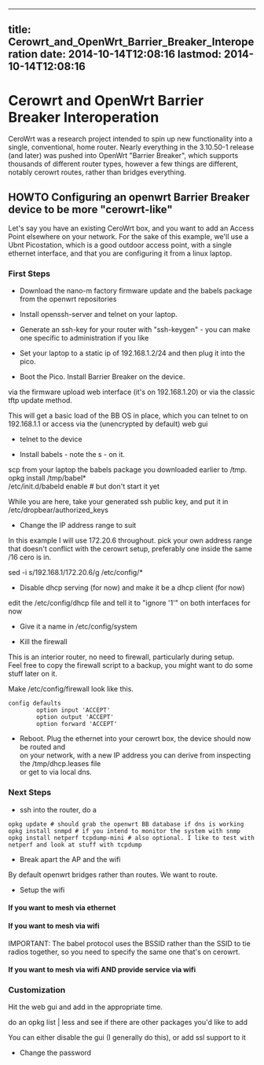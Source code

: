 
---
title: Cerowrt_and_OpenWrt_Barrier_Breaker_Interoperation
date: 2014-10-14T12:08:16
lastmod: 2014-10-14T12:08:16
---
Cerowrt and OpenWrt Barrier Breaker Interoperation
==================================================

CeroWrt was a research project intended to spin up new functionality
into a single, conventional, home router. Nearly everything in the
3.10.50-1 release (and later) was pushed into OpenWrt "Barrier Breaker",
which supports thousands of different router types, however a few things
are different, notably cerowrt routes, rather than bridges everything.

HOWTO Configuring an openwrt Barrier Breaker device to be more "cerowrt-like"
-----------------------------------------------------------------------------

Let's say you have an existing CeroWrt box, and you want to add an
Access Point elsewhere on your network. For the sake of this example,
we'll use a Ubnt Picostation, which is a good outdoor access point, with
a single ethernet interface, and that you are configuring it from a
linux laptop.

### First Steps

-   Download the nano-m factory firmware update and the babels package
    from the openwrt repositories

<!-- -->

-   Install openssh-server and telnet on your laptop.

<!-- -->

-   Generate an ssh-key for your router with "ssh-keygen" - you can make
    one specific to administration if you like

<!-- -->

-   Set your laptop to a static ip of 192.168.1.2/24 and then plug it
    into the pico.

<!-- -->

-   Boot the Pico. Install Barrier Breaker on the device.

via the firmware upload web interface (it's on 192.168.1.20) or via the
classic tftp update method.

This will get a basic load of the BB OS in place, which you can telnet
to on 192.168.1.1 or access via the (unencrypted by default) web gui

-   telnet to the device

<!-- -->

-   Install babels - note the s - on it.

scp from your laptop the babels package you downloaded earlier to /tmp.\
opkg install /tmp/babel\*\
/etc/init.d/babeld enable \# but don't start it yet

While you are here, take your generated ssh public key, and put it in
/etc/dropbear/authorized\_keys

-   Change the IP address range to suit

In this example I will use 172.20.6 throughout. pick your own address
range that doesn't conflict with the cerowrt setup, preferably one
inside the same /16 cero is in.

sed -i s/192.168.1/172.20.6/g /etc/config/\*

-   Disable dhcp serving (for now) and make it be a dhcp client
    (for now)

edit the /etc/config/dhcp file and tell it to "ignore '1'" on both
interfaces for now

-   Give it a name in /etc/config/system

<!-- -->

-   Kill the firewall

This is an interior router, no need to firewall, particularly during
setup.\
Feel free to copy the firewall script to a backup, you might want to do
some stuff later on it.

Make /etc/config/firewall look like this.

    config defaults
            option input 'ACCEPT'
            option output 'ACCEPT'
            option forward 'ACCEPT'

-   Reboot. Plug the ethernet into your cerowrt box, the device should
    now be routed and\
    on your network, with a new IP address you can derive from
    inspecting the /tmp/dhcp.leases file\
    or get to via local dns.

### Next Steps

-   ssh into the router, do a

<!-- -->

    opkg update # should grab the openwrt BB database if dns is working
    opkg install snmpd # if you intend to monitor the system with snmp
    opkg install netperf tcpdump-mini # also optional. I like to test with netperf and look at stuff with tcpdump

-   Break apart the AP and the wifi

By default openwrt bridges rather than routes. We want to route.

-   Setup the wifi

#### If you want to mesh via ethernet

#### If you want to mesh via wifi

IMPORTANT: The babel protocol uses the BSSID rather than the SSID to tie
radios together, so you need to specify the same one that's on cerowrt.

#### If you want to mesh via wifi AND provide service via wifi

### Customization

Hit the web gui and add in the appropriate time.

do an opkg list | less and see if there are other packages you'd like to
add

You can either disable the gui (I generally do this), or add ssl support
to it

-   Change the password


